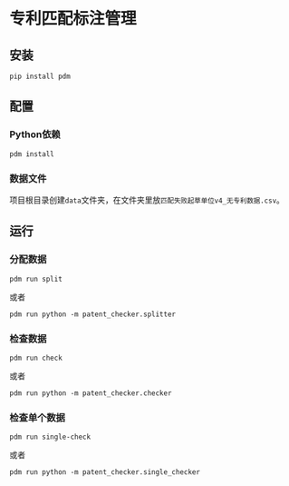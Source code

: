 # 专利匹配标注管理

## 安装

```
pip install pdm
```

## 配置

### Python依赖

```
pdm install
```

### 数据文件

项目根目录创建`data`文件夹，在文件夹里放`匹配失败起草单位v4_无专利数据.csv`。


## 运行

### 分配数据

```
pdm run split
```

或者

```
pdm run python -m patent_checker.splitter
```

### 检查数据

```
pdm run check
```

或者

```
pdm run python -m patent_checker.checker
```

### 检查单个数据

```
pdm run single-check
```

或者

```
pdm run python -m patent_checker.single_checker
```
